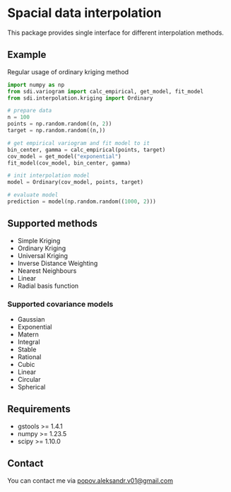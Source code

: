 # Spacial data interpolation

This package provides single interface for different interpolation methods.

## Example

Regular usage of ordinary kriging method

```python
import numpy as np
from sdi.variogram import calc_empirical, get_model, fit_model
from sdi.interpolation.kriging import Ordinary

# prepare data
n = 100
points = np.random.random((n, 2))
target = np.random.random((n,))

# get empirical variogram and fit model to it
bin_center, gamma = calc_empirical(points, target)
cov_model = get_model("exponential")
fit_model(cov_model, bin_center, gamma)

# init interpolation model
model = Ordinary(cov_model, points, target)

# evaluate model
prediction = model(np.random.random((1000, 2)))
```

## Supported methods

- Simple Kriging
- Ordinary Kriging
- Universal Kriging
- Inverse Distance Weighting
- Nearest Neighbours
- Linear
- Radial basis function

### Supported covariance models

- Gaussian
- Exponential
- Matern
- Integral
- Stable
- Rational
- Cubic
- Linear
- Circular
- Spherical

## Requirements

- gstools >= 1.4.1
- numpy >= 1.23.5
- scipy >= 1.10.0

## Contact

You can contact me via [popov.aleksandr.v01@gmail.com](popov.aleksandr.v01@gmail.com)
